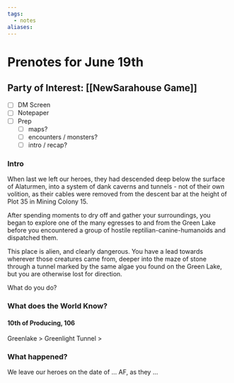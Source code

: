 ```yaml
---
tags:
  - notes
aliases:
---
```


# Prenotes for June 19th
## Party of Interest: [[NewSarahouse Game]]
- [ ] DM Screen
- [ ] Notepaper
- [ ] Prep
	- [ ] maps?
	- [ ] encounters / monsters?
	- [ ] intro / recap?

### Intro
When last we left our heroes, they had descended deep below the surface of Alaturmen, into a system of dank caverns and tunnels - not of their own volition, as their cables were removed from the descent bar at the height of Plot 35 in Mining Colony 15.

After spending moments to dry off and gather your surroundings, you began to explore one of the many egresses to and from the Green Lake before you encountered a group of hostile reptilian-canine-humanoids and dispatched them.

This place is alien, and clearly dangerous. You have a lead towards wherever those creatures came from, deeper into the maze of stone through a tunnel marked by the same algae you found on the Green Lake, but you are otherwise lost for direction.

What do you do?

### What does the World Know?
#### 10th of Producing, 106
Greenlake > Greenlight Tunnel > 

### What happened?


We leave our heroes on the date of ... AF, as they ...